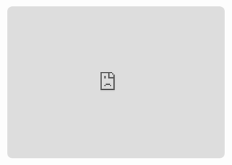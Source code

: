 <!DOCTYPE html>
<html lang="pt-br">
<head>
    <meta charset="UTF-8">
    <meta name="viewport" content="width=device-width, initial-scale=1.0">
    <title>Minha Playlist</title>
</head>
<body>
<iframe style="border-radius:12px" 
  src="https://open.spotify.com/embed/playlist/0IpJVz4IIxhYIQzjJttGJv?utm_source=generator&theme=0" 
  width="100%" 
  height="352" 
  frameBorder="0" 
  allowfullscreen="" 
  allow="autoplay; clipboard-write; encrypted-media; fullscreen; picture-in-picture" 
  loading="lazy"></iframe>    
</body>
</html>
